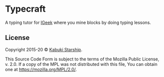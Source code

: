 # Typecraft

A typing tutor for [IGeek](https://kabukistarship.com/igeek) where you mine blocks by doing typing lessons.

## License

Copyright 2015-20 © [Kabuki Starship](https://kabukistarship.com).

This Source Code Form is subject to the terms of the Mozilla Public License, v. 2.0. If a copy of the MPL was not distributed with this file, You can obtain one at <https://mozilla.org/MPL/2.0/>.
